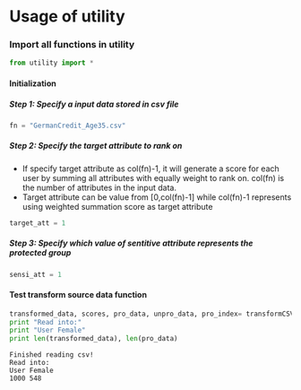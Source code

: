 
# Usage of utility

### Import all functions in utility


```python
from utility import *
```

#### Initialization

##### Step 1: Specify a input data stored in csv file


```python
fn = "GermanCredit_Age35.csv"
```

##### Step 2: Specify the target attribute to rank on
- If specify target attribute as col(fn)-1, it will generate a score for each user by summing all attributes with equally weight to rank on. col(fn) is the number of attributes in the input data.
- Target attribute can be value from [0,col(fn)-1] while col(fn)-1 represents using weighted summation score as target attribute


```python
target_att = 1 
```

##### Step 3: Specify which value of sentitive attribute represents the protected group


```python
sensi_att = 1
```

#### Test transform source data function


```python
transformed_data, scores, pro_data, unpro_data, pro_index= transformCSVdata(fn, target_att, sensi_att)
print "Read into:"
print "User Female"
print len(transformed_data), len(pro_data)
```

    Finished reading csv!
    Read into:
    User Female
    1000 548
    
